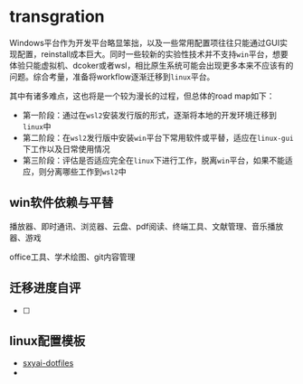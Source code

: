 # transgration
Windows平台作为开发平台略显笨拙，以及一些常用配置项往往只能通过GUI实现配置，reinstall成本巨大。同时一些较新的实验性技术并不支持`win`平台，想要体验只能虚拟机、dcoker或者wsl，相比原生系统可能会出现更多本来不应该有的问题。综合考量，准备将workflow逐渐迁移到`linux`平台。

其中有诸多难点，这也将是一个较为漫长的过程，但总体的road map如下：

- 第一阶段：通过在`wsl2`安装发行版的形式，逐渐将本地的开发环境迁移到`linux`中
- 第二阶段：在`wsl2`发行版中安装`win`平台下常用软件或平替，适应在`linux-gui`下工作以及日常使用情况
- 第三阶段：评估是否适应完全在`linux`下进行工作，脱离`win`平台，如果不能适应，则分离哪些工作到`wsl2`中

## win软件依赖与平替

播放器、即时通讯、浏览器、云盘、pdf阅读、终端工具、文献管理、音乐播放器、游戏

office工具、学术绘图、git内容管理

## 迁移进度自评

- [ ] 



## linux配置模板

* [sxyai-dotfiles](https://github.com/sxyazi/dotfiles)
* 
